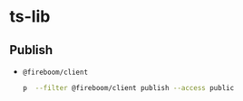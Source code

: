 # ts-lib

## Publish

- `@fireboom/client`

  ```sh
  p  --filter @fireboom/client publish --access public
  ```
